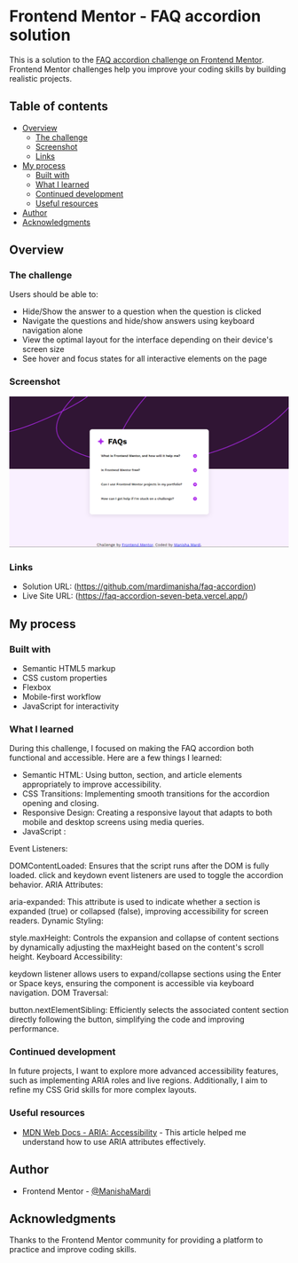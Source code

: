 # Frontend Mentor - FAQ accordion solution

This is a solution to the [FAQ accordion challenge on Frontend Mentor](https://www.frontendmentor.io/challenges/faq-accordion-wyfFdeBwBz). Frontend Mentor challenges help you improve your coding skills by building realistic projects. 

## Table of contents

- [Overview](#overview)
  - [The challenge](#the-challenge)
  - [Screenshot](#screenshot)
  - [Links](#links)
- [My process](#my-process)
  - [Built with](#built-with)
  - [What I learned](#what-i-learned)
  - [Continued development](#continued-development)
  - [Useful resources](#useful-resources)
- [Author](#author)
- [Acknowledgments](#acknowledgments)

## Overview

### The challenge

Users should be able to:

- Hide/Show the answer to a question when the question is clicked
- Navigate the questions and hide/show answers using keyboard navigation alone
- View the optimal layout for the interface depending on their device's screen size
- See hover and focus states for all interactive elements on the page

### Screenshot

![](./assets/images/faq-accordion.png)

### Links

- Solution URL: (https://github.com/mardimanisha/faq-accordion)
- Live Site URL: (https://faq-accordion-seven-beta.vercel.app/)

## My process

### Built with

- Semantic HTML5 markup
- CSS custom properties
- Flexbox
- Mobile-first workflow
- JavaScript for interactivity

### What I learned

During this challenge, I focused on making the FAQ accordion both functional and accessible. Here are a few things I learned:

- Semantic HTML: Using button, section, and article elements appropriately to improve accessibility.
- CSS Transitions: Implementing smooth transitions for the accordion opening and closing.
- Responsive Design: Creating a responsive layout that adapts to both mobile and desktop screens using media queries.
- JavaScript :

Event Listeners:

DOMContentLoaded: Ensures that the script runs after the DOM is fully loaded.
click and keydown event listeners are used to toggle the accordion behavior.
ARIA Attributes:

aria-expanded: This attribute is used to indicate whether a section is expanded (true) or collapsed (false), improving accessibility for screen readers.
Dynamic Styling:

style.maxHeight: Controls the expansion and collapse of content sections by dynamically adjusting the maxHeight based on the content's scroll height.
Keyboard Accessibility:

keydown listener allows users to expand/collapse sections using the Enter or Space keys, ensuring the component is accessible via keyboard navigation.
DOM Traversal:

button.nextElementSibling: Efficiently selects the associated content section directly following the button, simplifying the code and improving performance.

### Continued development

In future projects, I want to explore more advanced accessibility features, such as implementing ARIA roles and live regions. Additionally, I aim to refine my CSS Grid skills for more complex layouts.

### Useful resources

- [MDN Web Docs - ARIA: Accessibility](https://developer.mozilla.org/en-US/docs/Web/Accessibility/ARIA) - This article helped me understand how to use ARIA attributes effectively.

## Author

- Frontend Mentor - [@ManishaMardi](https://www.frontendmentor.io/profile/mardimanisha)

## Acknowledgments

Thanks to the Frontend Mentor community for providing a platform to practice and improve coding skills.

